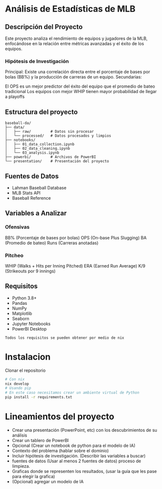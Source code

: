 # Análisis de Estadísticas de MLB
## Descripción del Proyecto
Este proyecto analiza el rendimiento de equipos y jugadores de la MLB, enfocándose en la relación entre métricas avanzadas y el éxito de los equipos.

### Hipótesis de Investigación
Principal: Existe una correlación directa entre el porcentaje de bases por bolas (BB%) y la producción de carreras de un equipo.
Secundarias:

El OPS es un mejor predictor del éxito del equipo que el promedio de bateo tradicional
Los equipos con mejor WHIP tienen mayor probabilidad de llegar a playoffs

## Estructura del proyecto
```
baseball-da/
├── data/
│   ├── raw/         # Datos sin procesar
│   └── processed/   # Datos procesados y limpios
├── notebooks/
│   ├── 01_data_collection.ipynb
│   ├── 02_data_cleaning.ipynb
│   └── 03_analysis.ipynb
├── powerbi/         # Archivos de PowerBI
└── presentation/    # Presentación del proyecto
```

## Fuentes de Datos

- Lahman Baseball Database
- MLB Stats API
- Baseball Reference

## Variables a Analizar

### Ofensivas
BB% (Porcentaje de bases por bolas)
OPS (On-base Plus Slugging)
BA (Promedio de bateo)
Runs (Carreras anotadas)

### Pitcheo
WHIP (Walks + Hits per Inning Pitched)
ERA (Earned Run Average)
K/9 (Strikeouts por 9 innings)

## Requisitos
- Python 3.8+
- Pandas
- NumPy
- Matplotlib
- Seaborn
- Jupyter Notebooks
- PowerBI Desktop

`Todos los requisitos se pueden obtener por medio de nix`

# Instalacion
Clonar el repositorio
```sh
# Con nix
nix develop
# Usando pip
# En este caso necesitamos crear un ambiente virtual de Python
pip install -r requirements.txt
```

# Lineamientos del proyecto
- Crear una presentación (PowerPoint, etc) con los descubrimientos de su análisis
- Crear un tablero de PowerBI
- Opcional (Crear un notebook de python para el modelo de IA)
- Contexto del problema (hablar sobre el dominio)
- Incluir hipótesis de investigación. (Describir las variables a buscar)
- fuentes de datos (Usar al menos 2 fuentes de datos) proceso de limpieza.
- Graficas donde se representen los resultados, (usar la guía que les pase para elegir la grafica)
- (Opcional) agregar un modelo de IA
